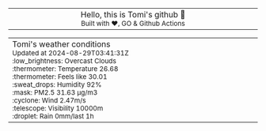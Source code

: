 
<div align="center">
<table>
<tbody>
<td align="center">
<img width="2000" height="0"><br>
Hello, this is Tomi's github 👋<br>
<sup>Built with ❤️, GO & Github Actions</sup><br>
<img width="2000" height="0">
</td>
</tbody>
</table>
</div>
<table>
<tbody>
<td align="left">
<img width="2000" height="0"><br>
Tomi's weather conditions<br>
<sup>Updated at 2024-08-29T03:41:31Z</sup><br>
<sup>:low_brightness: Overcast Clouds</sup><br>
<sup>:thermometer: Temperature 26.68 </sup><br>
<sup>:thermometer: Feels like 30.01</sup><br>
<sup>:sweat_drops: Humidity 92%</sup><br>
<sup>:mask: PM2.5 31.63 μg/m3</sup><br>
<sup>:cyclone: Wind 2.47m/s </sup><br>
<sup>:telescope: Visibility 10000m </sup><br>
<sup>:droplet: Rain 0mm/last 1h </sup><br>
<img width="2000" height="0">
</td>
<td align="left">
<img width="2000" height="0"><br>
<br>
<img width="2000" height="0">
</td>
</tbody>
</table>
</div>
    